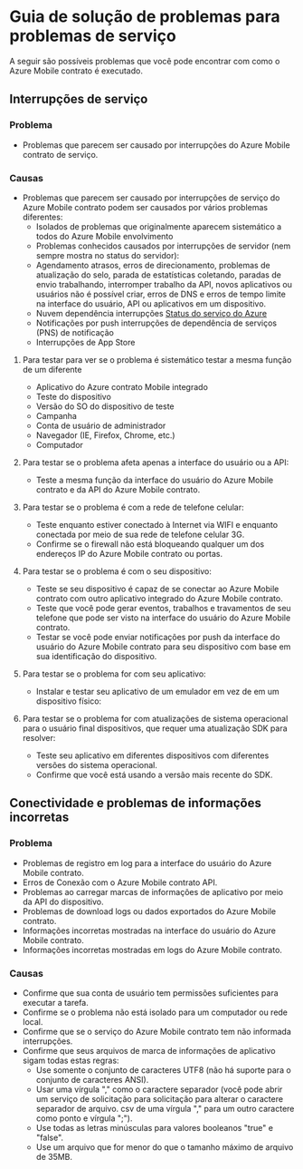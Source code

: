 <properties 
   pageTitle="Azure contrato móvel guia - serviço de solução de problemas" 
   description="Guias para o Azure contrato móvel de solução de problemas" 
   services="mobile-engagement" 
   documentationCenter="" 
   authors="piyushjo" 
   manager="dwrede" 
   editor=""/>

<tags
   ms.service="mobile-engagement"
   ms.devlang="na"
   ms.topic="article"
   ms.tgt_pltfrm="mobile-multiple"
   ms.workload="mobile" 
   ms.date="08/19/2016"
   ms.author="piyushjo"/>

# <a name="troubleshooting-guide-for-service-issues"></a>Guia de solução de problemas para problemas de serviço

A seguir são possíveis problemas que você pode encontrar com como o Azure Mobile contrato é executado.

## <a name="service-outages"></a>Interrupções de serviço

### <a name="issue"></a>Problema
- Problemas que parecem ser causado por interrupções do Azure Mobile contrato de serviço.

### <a name="causes"></a>Causas
- Problemas que parecem ser causado por interrupções de serviço do Azure Mobile contrato podem ser causados por vários problemas diferentes:
    - Isolados de problemas que originalmente aparecem sistemático a todos do Azure Mobile envolvimento
    - Problemas conhecidos causados por interrupções de servidor (nem sempre mostra no status do servidor):
    - Agendamento atrasos, erros de direcionamento, problemas de atualização do selo, parada de estatísticas coletando, paradas de envio trabalhando, interromper trabalho da API, novos aplicativos ou usuários não é possível criar, erros de DNS e erros de tempo limite na interface do usuário, API ou aplicativos em um dispositivo.
    - Nuvem dependência interrupções [Status do serviço do Azure](http://status.azure.com/)
    - Notificações por push interrupções de dependência de serviços (PNS) de notificação
    - Interrupções de App Store

1) Para testar para ver se o problema é sistemático testar a mesma função de um diferente
   
   - Aplicativo do Azure contrato Mobile integrado
   - Teste do dispositivo
   - Versão do SO do dispositivo de teste
   - Campanha
   - Conta de usuário de administrador
   - Navegador (IE, Firefox, Chrome, etc.)
   - Computador

2) Para testar se o problema afeta apenas a interface do usuário ou a API:

   - Teste a mesma função da interface do usuário do Azure Mobile contrato e da API do Azure Mobile contrato.

3) Para testar se o problema é com a rede de telefone celular:

   - Teste enquanto estiver conectado à Internet via WIFI e enquanto conectada por meio de sua rede de telefone celular 3G.
   - Confirme se o firewall não está bloqueando qualquer um dos endereços IP do Azure Mobile contrato ou portas.

4) Para testar se o problema é com o seu dispositivo:

   - Teste se seu dispositivo é capaz de se conectar ao Azure Mobile contrato com outro aplicativo integrado do Azure Mobile contrato.
   - Teste que você pode gerar eventos, trabalhos e travamentos de seu telefone que pode ser visto na interface do usuário do Azure Mobile contrato. 
   - Testar se você pode enviar notificações por push da interface do usuário do Azure Mobile contrato para seu dispositivo com base em sua identificação do dispositivo. 

5) Para testar se o problema for com seu aplicativo:

   - Instalar e testar seu aplicativo de um emulador em vez de em um dispositivo físico:
   
6) Para testar se o problema for com atualizações de sistema operacional para o usuário final dispositivos, que requer uma atualização SDK para resolver:

   - Teste seu aplicativo em diferentes dispositivos com diferentes versões do sistema operacional.
   - Confirme que você está usando a versão mais recente do SDK.
 
## <a name="connectivity-and-incorrect-information-issues"></a>Conectividade e problemas de informações incorretas

### <a name="issue"></a>Problema
- Problemas de registro em log para a interface do usuário do Azure Mobile contrato.
- Erros de Conexão com o Azure Mobile contrato API.
- Problemas ao carregar marcas de informações de aplicativo por meio da API do dispositivo.
- Problemas de download logs ou dados exportados do Azure Mobile contrato.
- Informações incorretas mostradas na interface do usuário do Azure Mobile contrato.
- Informações incorretas mostradas em logs do Azure Mobile contrato.

### <a name="causes"></a>Causas
* Confirme que sua conta de usuário tem permissões suficientes para executar a tarefa.
* Confirme se o problema não está isolado para um computador ou rede local.
* Confirme que se o serviço do Azure Mobile contrato tem não informada interrupções.
* Confirme que seus arquivos de marca de informações de aplicativo sigam todas estas regras:
    - Use somente o conjunto de caracteres UTF8 (não há suporte para o conjunto de caracteres ANSI).
    - Usar uma vírgula "," como o caractere separador (você pode abrir um serviço de solicitação para solicitação para alterar o caractere separador de arquivo. csv de uma vírgula "," para um outro caractere como ponto e vírgula ";").
    - Use todas as letras minúsculas para valores booleanos "true" e "false".
    - Use um arquivo que for menor do que o tamanho máximo de arquivo de 35MB.
 

